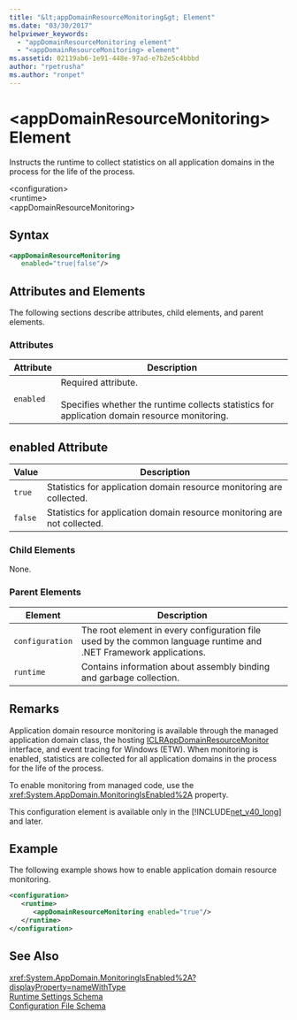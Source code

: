 ```yaml
---
title: "&lt;appDomainResourceMonitoring&gt; Element"
ms.date: "03/30/2017"
helpviewer_keywords: 
  - "appDomainResourceMonitoring element"
  - "<appDomainResourceMonitoring> element"
ms.assetid: 02119ab6-1e91-448e-97ad-e7b2e5c4bbbd
author: "rpetrusha"
ms.author: "ronpet"
---
```

# &lt;appDomainResourceMonitoring&gt; Element
Instructs the runtime to collect statistics on all application domains in the process for the life of the process.  
  
 \<configuration>  
\<runtime>  
\<appDomainResourceMonitoring>  
  
## Syntax  
  
```xml  
<appDomainResourceMonitoring    
   enabled="true|false"/>  
```  
  
## Attributes and Elements  
 The following sections describe attributes, child elements, and parent elements.  
  
### Attributes  
  
|Attribute|Description|  
|---------------|-----------------|  
|`enabled`|Required attribute.<br /><br /> Specifies whether the runtime collects statistics for application domain resource monitoring.|  
  
## enabled Attribute  
  
|Value|Description|  
|-----------|-----------------|  
|`true`|Statistics for application domain resource monitoring are collected.|  
|`false`|Statistics for application domain resource monitoring are not collected.|  
  
### Child Elements  
 None.  
  
### Parent Elements  
  
|Element|Description|  
|-------------|-----------------|  
|`configuration`|The root element in every configuration file used by the common language runtime and .NET Framework applications.|  
|`runtime`|Contains information about assembly binding and garbage collection.|  
  
## Remarks  
 Application domain resource monitoring is available through the managed application domain class, the hosting [ICLRAppDomainResourceMonitor](../../../../../docs/framework/unmanaged-api/hosting/iclrappdomainresourcemonitor-interface.md) interface, and event tracing for Windows (ETW). When monitoring is enabled, statistics are collected for all application domains in the process for the life of the process.  
  
 To enable monitoring from managed code, use the <xref:System.AppDomain.MonitoringIsEnabled%2A> property.  
  
 This configuration element is available only in the [!INCLUDE[net_v40_long](../../../../../includes/net-v40-long-md.md)] and later.  
  
## Example  
 The following example shows how to enable application domain resource monitoring.  
  
```xml  
<configuration>  
   <runtime>  
      <appDomainResourceMonitoring enabled="true"/>  
   </runtime>  
</configuration>  
```  
  
## See Also  
 <xref:System.AppDomain.MonitoringIsEnabled%2A?displayProperty=nameWithType>  
 [Runtime Settings Schema](../../../../../docs/framework/configure-apps/file-schema/runtime/index.md)  
 [Configuration File Schema](../../../../../docs/framework/configure-apps/file-schema/index.md)
